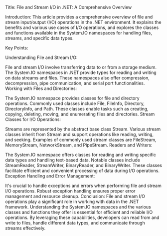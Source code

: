 
Title: File and Stream I/O in .NET: A Comprehensive Overview

Introduction:
This article provides a comprehensive overview of file and stream input/output (I/O) operations in the .NET environment. It explains the benefits and various use cases of I/O operations, and explores the classes and functions available in the System.IO namespaces for handling files, streams, and specific data types.

Key Points:

Understanding File and Stream I/O:

File and stream I/O involve transferring data to or from a storage medium.
The System.IO namespaces in .NET provide types for reading and writing on data streams and files.
These namespaces also offer compression, decompression, pipe communication, and serial port functionalities.
Working with Files and Directories:

The System.IO namespace provides classes for file and directory operations.
Commonly used classes include File, FileInfo, Directory, DirectoryInfo, and Path.
These classes enable tasks such as creating, copying, deleting, moving, and enumerating files and directories.
Stream Classes for I/O Operations:

Streams are represented by the abstract base class Stream.
Various stream classes inherit from Stream and support operations like reading, writing, and seeking.
Examples of commonly used stream classes are FileStream, MemoryStream, NetworkStream, and PipeStream.
Readers and Writers:

The System.IO namespace offers classes for reading and writing specific data types and handling text-based data.
Notable classes include StreamReader, StreamWriter, BinaryReader, and BinaryWriter.
These classes facilitate efficient and convenient processing of data during I/O operations.
Exception Handling and Error Management:

It's crucial to handle exceptions and errors when performing file and stream I/O operations.
Robust exception handling ensures proper error management and resource cleanup.
Conclusion:
File and stream I/O operations play a significant role in working with data in the .NET framework. Understanding the System.IO namespaces and the various classes and functions they offer is essential for efficient and reliable I/O operations. By leveraging these capabilities, developers can read from and write to files, handle different data types, and communicate through streams effectively.




